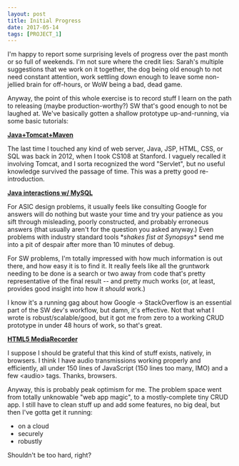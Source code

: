 ```yaml
---
layout: post
title: Initial Progress
date: 2017-05-14
tags: [PROJECT_1]
---
```


I'm happy to report some surprising levels of progress over the past month or
so full of weekends. I'm not sure where the credit lies: Sarah's multiple suggestions that
we work on it together, the dog being old enough to not need constant attention, work settling
down enough to leave some non-jellied brain for off-hours, or WoW being a bad, dead game.

Anyway, the point of this whole exercise is to record stuff I learn on the path to releasing 
(maybe production-worthy?) SW that's good enough to not be laughed at. We've basically gotten a
shallow prototype up-and-running, via some basic tutorials:

**[Java+Tomcat+Maven](http://www.oracle.com/webfolder/technetwork/tutorials/obe/java/basic_app_embedded_tomcat/basic_app-tomcat-embedded.html)**

The last time I touched any kind of web server, Java, JSP, HTML, CSS, or SQL was back in 2012,
when I took CS108 at Stanford. I vaguely recalled it involving Tomcat, and I sorta
recognized the word "Servlet", but no useful knowledge survived the passage of time. This
was a pretty good re-introduction.

**[Java interactions w/ MySQL](http://stackoverflow.com/questions/2839321/connect-java-to-a-mysql-database)**

For ASIC design problems, it usually feels like consulting Google for answers will do nothing but waste
your time and try your patience as you sift through misleading, poorly constructed, and probably erroneous
answers (that usually aren't for the question you asked anyway.) Even problems with industry standard tools
\**shakes fist at Synopsys*\* send me into a pit of despair after more than 10 minutes of debug.

For SW problems, I'm totally impressed with how much information is out there, and how easy it is to find it.
It really feels like all the gruntwork needing to be done is a search or two away from code that's pretty 
representative of the final result -- and pretty much works (or, at least, provides good insight into how 
it *should* work.)

I know it's a running gag about how Google -> StackOverflow is an essential part of the SW dev's
workflow, but damn, it's effective. Not that what I wrote is robust/scalable/good, but it got me from zero to
a working CRUD prototype in under 48 hours of work, so that's great.

**[HTML5 MediaRecorder](https://developers.google.com/web/updates/2016/01/mediarecorder)**

I suppose I should be grateful that this kind of stuff exists, natively, in browsers. I think I have
audio transmissions working properly and efficiently, all under 150 lines of JavaScript (150 lines too many, IMO)
and a few \<audio\> tags. Thanks, browsers.

Anyway, this is probably peak optimism for me. The problem space went from totally unknowable "web app magic",
to a mostly-complete tiny CRUD app. I still have to clean stuff up and add some features, no big deal,
but then I've gotta get it running:
* on a cloud
* securely 
* robustly

Shouldn't be too hard, right?